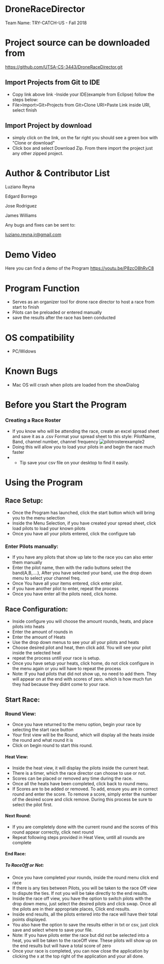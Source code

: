 # DroneRaceDirector
Team Name: TRY-CATCH-US - Fall 2018



# Project source can be downloaded from
https://github.com/UTSA-CS-3443/DroneRaceDirector.git
## Import Projects from Git to IDE
- Copy link above link
-Inside your IDE(example from Eclipse) follow the steps below:
- File>Import>Git>Projects from Git>Clone URI>Paste Link inside URI, select finish
## Import Project by download
- simply click on the link, on the far right you should see a green box with "Clone or download"
- Click box and select Download Zip. From there import the project just any other zipped project.

# Author & Contributor List
Luziano Reyna

Edgard Borrego

Jose Rodriguez

James Williams

Any bugs and fixes can be sent to:

luziano.reyna.jr@gmail.com

# Demo Video
Here you can find a demo of the Program
https://youtu.be/P8zcO8hRvC8

# Program Function
- Serves as an organizer tool for drone race director to host a race from start to finish
- Pilots can be preloaded or entered manually
- save the results after the race has been conducted

# OS compatibility
- PC/Widows

# Known Bugs
- Mac OS will crash when pilots are loaded from the showDialog

# Before you Start the Program
### Creating a Race Roster
- If you know who will be attending the race, create an excel spread sheet and save it as a .csv
  Format your spread sheet to this style: PilotName, Band, channel number, channel frequency
![pilotrosterexample2](https://user-images.githubusercontent.com/36064215/49550677-0960b500-f8b2-11e8-810c-9a0b2c3a5c5e.jpg)
- Doing this will allow you to load your pilots in and begin the race much faster
- + Tip save your csv file on your desktop to find it easily. 
# Using the Program
## Race Setup:
- Once the Program has launched, click the start button which will bring you to the menu selection
- Inside the Menu Selection, if you have created your spread sheet, click load pilots to load your known pilots
- Once you have all your pilots entered, click the configure tab
### Enter Pilots manually:
- If you have any pilots that show up late to the race you can also enter them manually
- Enter the pilot name, then with the radio buttons select the band(A,B,....), After you 
have selected your band, use the drop down menu to select your channel freq.
- Once You have all your items entered, click enter pilot.
- if you have another pilot to enter, repeat the process
- Once you have enter all the pilots need, click home.
## Race Configuration:
- Inside configure you will choose the amount rounds, heats, and place pilots into heats
- Enter the amount of rounds in
- Enter the amount of Heats
- Use the drop down menus to see your all your pilots and heats
- Choose desired pilot and heat, then click add. You will see your pilot inside the selected heat
- repeat the process untill your race is setup.
- Once you have setup your heats, click home, do not click configure in the menu again or you will have to repeat the process
- Note: If you had pilots that did not show up, no need to add them. They will appear on at the end with scores of zero.
  which is how much fun they had because they didnt come to your race.
## Start Race:
### Round View:
- Once you have returned to the menu option, begin your race by selecting the start race button
- Your first view will be the Round, which will display all the heats inside the round and what round it is
- Click on begin round to start this round.
#### Heat View:
- Inside the heat view, it will display the pilots inside the current heat.
- There is a timer, which the race director can choose to use or not. 
- Scores can be placed or removed any time during the race.
- Once all the heats have been completed, click back to round menu. 
- If Scores are to be added or removed. To add, ensure you are in correct round and enter the score. To remove a score, simply enter the number of the desired score and click remove. During this process be sure to select the pilot first.
#### Next Round:
- If you are completely done with the current round and the scores of this round appear correctly, click next round
- Repeat following steps provided in Heat View, untill all rounds are complete
#### End Race:
##### To RaceOff or Not:
- Once you have completed your rounds, inside the round menu click end race
- If there is any ties between Pilots, you will be taken to the race Off view to dispute the ties. If not you will be take directly 
  to the end results.
- Inside the race off view, you have the option to switch pilots with the drop down menu, just select the desired pilots
  and click swap. Once all the pilots are in their appropriate places, Click end results.
- Inside end results, all the pilots entered into the race will have their total points displayed.
- You also have the option to save the results either in txt or csv, just click save and select where to
  save your file.
- Note: If you have pilots enter the race but did not be selected into a heat, you will be taken to the
raceOff view. These pilots will show up on the end results but will have a total score of zero
- Once your race is completed, you can now close the application by clicking the x at the top right of the 
 application and your all done.





  






